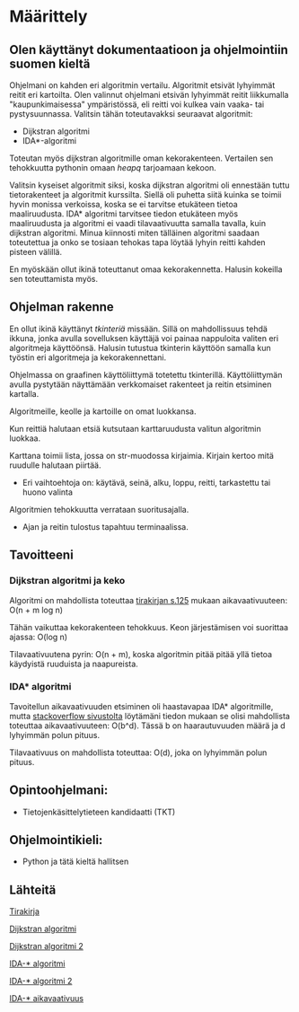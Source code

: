 # Määrittely

## Olen käyttänyt dokumentaatioon ja ohjelmointiin suomen kieltä

Ohjelmani on kahden eri algoritmin vertailu. Algoritmit etsivät lyhyimmät reitit eri kartoilta. Olen valinnut ohjelmani etsivän lyhyimmät reitit liikkumalla "kaupunkimaisessa" ympäristössä, eli reitti voi kulkea vain vaaka- tai pystysuunnassa. Valitsin tähän toteutavakksi seuraavat algoritmit:

- Dijkstran algoritmi
- IDA*-algoritmi

Toteutan myös dijkstran algoritmille oman kekorakenteen. Vertailen sen tehokkuutta pythonin omaan *heapq* tarjoamaan kekoon.

Valitsin kyseiset algoritmit siksi, koska dijkstran algoritmi oli ennestään tuttu tietorakenteet ja algoritmit kurssilta. Siellä oli puhetta siitä kuinka se toimii hyvin monissa verkoissa, koska se ei tarvitse etukäteen tietoa maaliruudusta. IDA* algoritmi tarvitsee tiedon etukäteen myös maaliruudusta ja algoritmi ei vaadi tilavaativuutta samalla tavalla, kuin dijkstran algoritmi. Minua kiinnosti miten tälläinen algoritmi saadaan toteutettua ja onko se tosiaan tehokas tapa löytää lyhyin reitti kahden pisteen välillä.

En myöskään ollut ikinä toteuttanut omaa kekorakennetta. Halusin kokeilla sen toteuttamista myös.

## Ohjelman rakenne

En ollut ikinä käyttänyt *tkinteriä* missään. Sillä on mahdollissuus tehdä ikkuna, jonka avulla sovelluksen käyttäjä voi painaa nappuloita valiten eri algoritmeja käyttöönsä. Halusin tutustua tkinterin käyttöön samalla kun työstin eri algoritmeja ja kekorakennettani.

Ohjelmassa on graafinen käyttöliittymä totetettu tkinterillä. Käyttöliittymän avulla pystytään näyttämään verkkomaiset rakenteet ja reitin etsiminen kartalla.

Algoritmeille, keolle ja kartoille on omat luokkansa.

Kun reittiä halutaan etsiä kutsutaan karttaruudusta valitun algoritmin luokkaa.

Karttana toimii lista, jossa on str-muodossa kirjaimia. Kirjain kertoo mitä ruudulle halutaan piirtää.
- Eri vaihtoehtoja on: käytävä, seinä, alku, loppu, reitti, tarkastettu tai huono valinta

Algoritmien tehokkuutta verrataan suoritusajalla.
- Ajan ja reitin tulostus tapahtuu terminaalissa.

## Tavoitteeni

### Dijkstran algoritmi ja keko
Algoritmi on mahdollista toteuttaa [tirakirjan s.125](https://www.cs.helsinki.fi/u/ahslaaks/tirakirja/) mukaan aikavaativuuteen: O(n + m log n)

Tähän vaikuttaa kekorakenteen tehokkuus. Keon järjestämisen voi suorittaa ajassa: O(log n)

Tilavaativuutena pyrin: O(n + m), koska algoritmin pitää pitää yllä tietoa käydyistä ruuduista ja naapureista.

### IDA* algoritmi
Tavoitellun aikavaativuuden etsiminen oli haastavapaa IDA* algoritmille, mutta [stackoverflow sivustolta](https://stackoverflow.com/questions/54490981/artificial-intelligence-time-complexity-of-ida-search) löytämäni tiedon mukaan se olisi mahdollista toteuttaa aikavaativuuteen: O(b^d). Tässä b on haarautuvuuden määrä ja d lyhyimmän polun pituus.

Tilavaativuus on mahdollista toteuttaa: O(d), joka on lyhyimmän polun pituus.


## Opintoohjelmani:
- Tietojenkäsittelytieteen kandidaatti (TKT)

## Ohjelmointikieli:
- Python ja tätä kieltä hallitsen

## Lähteitä

[Tirakirja](https://www.cs.helsinki.fi/u/ahslaaks/tirakirja/)

[Dijkstran algoritmi](https://en.wikipedia.org/wiki/Dijkstra%27s_algorithm)

[Dijkstran algoritmi 2](https://www.udacity.com/blog/2021/10/implementing-dijkstras-algorithm-in-python.html)

[IDA-* algoritmi](https://en.wikipedia.org/wiki/Iterative_deepening_A*)

[IDA-* algoritmi 2](https://algorithmsinsight.wordpress.com/graph-theory-2/ida-star-algorithm-in-general/)

[IDA-* aikavaativuus](https://stackoverflow.com/questions/54490981/artificial-intelligence-time-complexity-of-ida-search)
